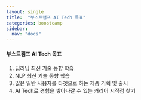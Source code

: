 ```yaml
---
layout: single
title:  "부스트캠프 AI Tech 목표"
categories: boostcamp
sidebar:
  nav: "docs"
---
```


#### 부스트캠프 AI Tech 목표

1. 딥러닝 최신 기술 동향 학습
2. NLP 최신 기술 동향 학습
3. 많은 일반 사용자를 타겟으로 하는 제품 기획 및 출시
4. AI Tech로 경험을 쌓아나갈 수 있는 커리어 시작점 찾기



